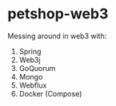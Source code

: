 # petshop-web3

Messing around in web3 with:
1. Spring
2. Web3j
3. GoQuorum
4. Mongo 
5. Webflux
6. Docker (Compose)
